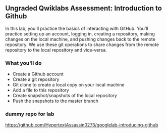## Ungraded Qwiklabs Assessment: Introduction to Github

In this lab, you'll practice the basics of interacting with GitHub. You'll practice setting up an account, logging in, creating a repository, making changes on the local machine, and pushing changes back to the remote repository. We use these git operations to share changes from the remote repository to the local repository and vice-versa.

### What you'll do

* Create a Github account
* Create a git repository
* Git clone to create a local copy on your local machine
* Add a file to this repository
* Create snapshot/snapshots of the local repository
* Push the snapshots to the master branch

### dummy repo for lab
https://github.com/HypertextAssassin0273/googlelab-introducing-github
